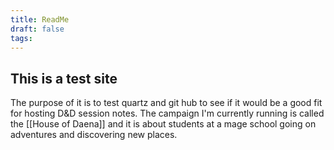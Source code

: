 ```yaml
---
title: ReadMe
draft: false
tags:
---
```


## This is a test site
The purpose of it is to test quartz and git hub to see if it would be a good fit for hosting D&D session notes. The campaign I'm currently running is called the [[House of Daena]] and it is about students at a mage school going on adventures and discovering new places.


